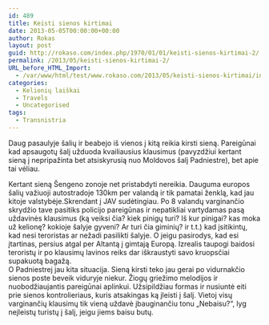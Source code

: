 ```yaml
---
id: 489
title: Keisti sienos kirtimai
date: 2013-05-05T00:00:00+00:00
author: Rokas
layout: post
guid: http://rokaso.com/index.php/1970/01/01/keisti-sienos-kirtimai-2/
permalink: /2013/05/keisti-sienos-kirtimai-2/
URL_before_HTML_Import:
  - /var/www/html/test/www.rokaso.com/2013/05/keisti-sienos-kirtimai/index.html
categories:
  - Kelionių laiškai
  - Travels
  - Uncategorised
tags:
  - Transnistria
---
```

Daug pasaulyje šalių ir beabejo iš vienos į kitą reikia kirsti sieną. Pareigūnai kad apsaugotų šalį užduoda kvailiausius klausimus (pavyzdžiui kertant sieną į nepripažinta bet atsiskyrusią nuo Moldovos šalį Padniestre), bet apie tai vėliau.

Kertant sieną Šengeno zonoje net pristabdyti nereikia. Dauguma europos šalių važiuoji autostradoje 130km per valandą ir tik pamatai ženklą, kad jau kitoje valstybėje.Skrendant į JAV sudėtingiau. Po 8 valandų varginančio skrydžio tave pasitiks policijo pareigūnas ir nepatikliai vartydamas pasą uždavinės klausimus (ką veiksi čia? kiek pinigų turi? Iš kur pinigai? kas moka už kelionę? kokioje šalyje gyveni? Ar turi čia giminių? ir t.t.) kad įsitikintų, kad nesi teroristas ar nežadi pasilikti šalyje. O jeigu pasirodys, kad esi įtartinas, persius atgal per Altantą į gimtają Europą. Izrealis taupogi baidosi teroristų ir po klausimų lavinos reiks dar iškraustyti savo kruopsčiai supakuotą bagažą.  
O Padniestrej jau kita situacija. Sieną kirsti teko jau gerai po vidurnakčio sienos poste beveik viduryje niekur. Žiogų griežimo melodijos ir nuobodžiaujantis pareigūnai aplinkui. Užsipildžiau formas ir nusiuntė eiti prie sienos kontrolieriaus, kuris atsakingas ką įleisti į šalį. Vietoj visų varginančių klausimų tik vieną uždavė įbauginančiu tonu „Nebaisu?“, lyg neįleistų turistų į šalį, jeigu jiems baisu butų.

